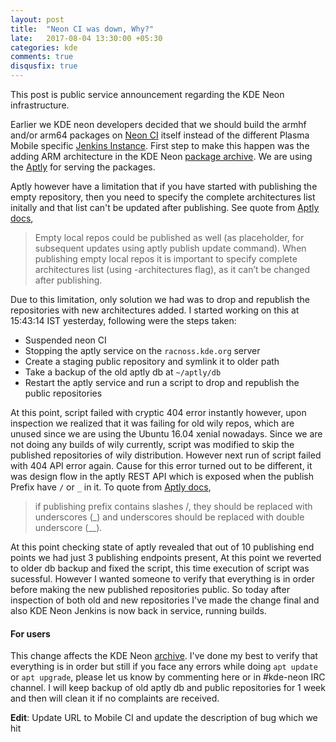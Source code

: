 ```yaml
---
layout: post
title:  "Neon CI was down, Why?"
late:   2017-08-04 13:30:00 +05:30
categories: kde
comments: true
disqusfix: true
---
```


This post is public service announcement regarding the KDE Neon infrastructure.

Earlier we KDE neon developers decided that we should build the armhf and/or arm64 packages on [Neon CI](https://build.neon.kde.org) itself instead of the different Plasma Mobile specific [Jenkins Instance](http://mobile.neon.pangea.pub:8080). First step to make this happen was the adding ARM architecture in the KDE Neon [package archive](https://archive.neon.kde.org). We are using the [Aptly](https://www.aptly.info) for serving the packages.

Aptly however have a limitation that if you have started with publishing the empty repository, then you need to specify the complete architectures list initally and that list can't be updated after publishing. See quote from [Aptly docs](https://www.aptly.info/doc/aptly/publish/repo/),

> Empty local repos could be published as well (as placeholder, for subsequent updates using aptly publish update command). When publishing empty local repos it is important to specify complete architectures list (using -architectures flag), as it can’t be changed after publishing.

Due to this limitation, only solution we had was to drop and republish the repositories with new architectures added. I started working on this at 15:43:14 IST yesterday, following were the steps taken:

- Suspended neon CI
- Stopping the aptly service on the `racnoss.kde.org` server
- Create a staging public repository and symlink it to older path
- Take a backup of the old aptly db at `~/aptly/db`
- Restart the aptly service and run a script to drop and republish the public repositories

At this point, script failed with cryptic 404 error instantly however, upon inspection we realized that it was failing for old wily repos, which are unused since we are using the Ubuntu 16.04 xenial nowadays. Since we are not doing any builds of wily currently, script was modified to skip the published repositories of wily distribution. However next run of script failed with 404 API error again. Cause for this error turned out to be different, it was design flow in the aptly REST API which is exposed when the publish Prefix have `/` or `_` in it. To quote from [Aptly docs](https://www.aptly.info/doc/api/publish/),

> if publishing prefix contains slashes /, they should be replaced with underscores (_) and underscores should be replaced with double underscore (__).

At this point checking state of aptly revealed that out of 10 publishing end points we had just 3 publishing endpoints present, At this point we reverted to older db backup and fixed the script, this time execution of script was sucessful. However I wanted someone to verify that everything is in order before making the new published repositories public. So today after inspection of both old and new repositories I've made the change final and also KDE Neon Jenkins is now back in service, running builds.

#### For users

This change affects the KDE Neon [archive](https://archive.neon.kde.org). I've done my best to verify that everything is in order but still if you face any errors while doing `apt update` or `apt upgrade`, please let us know by commenting here or in #kde-neon IRC channel. I will keep backup of old aptly db and public repositories for 1 week and then will clean it if no complaints are received.

**Edit**: Update URL to Mobile CI and update the description of bug which we hit
